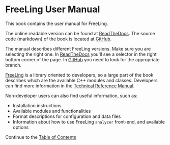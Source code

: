 # FreeLing User Manual

This book contains the user manual for FreeLing.

The online readable version can be found at [ReadTheDocs](https://freeling-user-manual.readthedocs.io/en/latest).
The source code (markdown) of the book is located at [GitHub](https://github.com/TALP-UPC/FreeLing-User-Manual).

The manual describes different FreeLing versions. Make sure you are selecting the right one. In [ReadTheDocs](https://freeling-user-manual.readthedocs.io/en/latest) you'll see a selector in the right bottom corner of the page. In [GitHub](https://github.com/TALP-UPC/FreeLing-User-Manual) you need to look for the appropriate branch.

[FreeLing](http://nlp.lsi.upc.edu/freeling) is a library oriented to developers, so a large part of the book describes which are the available C++ modules and classes.
Developers can find more information in the [Technical Reference Manual](http://nlp.lsi.upc.edu/freeling/doc/refman).

Non-developer users can also find useful information, such as: 

* Installation instructions
* Available modules and functionalities
* Format descriptions for configuration and data files
* Information about how to use FreeLing `analyzer` front-end, and
  available options


Continue to the [Table of Contents](index.md)
